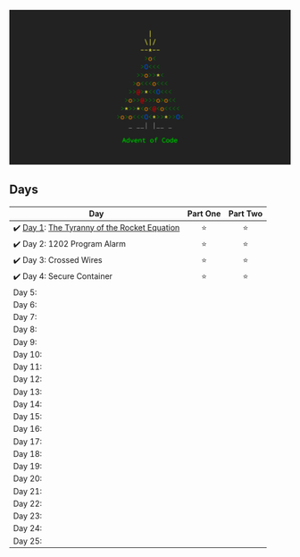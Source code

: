 ![This is the time](aoc.png)

## Days

| Day  | Part One | Part Two | 
|---|:---:|:---:|
|✔️ [Day 1]((https://adventofcode.com/2019/day/1)): [The Tyranny of the Rocket Equation](https://github.com/edsimon/adventOfCode2019/blob/master/src/day1.py)  | ⭐️ | ⭐️ |
|✔️ Day 2: 1202 Program Alarm  | ⭐️ | ⭐️ |
|✔️ Day 3: Crossed Wires  | ⭐️ | ⭐ |
|✔️ Day 4: Secure Container | ⭐ | ⭐ |
| Day 5: |  |  |
| Day 6: |  |  |
| Day 7: |  |  |
| Day 8: |  |  |
| Day 9: |  |  |
| Day 10: |  |  |
| Day 11: |  |  |
| Day 12: |  |  |
| Day 13: |  |  |
| Day 14: |  |  |
| Day 15: |  |  |
| Day 16: |  |  |
| Day 17: |  |  |
| Day 18: |  |  |
| Day 19: |  |  |
| Day 20: |  |  |
| Day 21: |  |  |
| Day 22: |  |  |
| Day 23: |  |  |
| Day 24: |  |  |
| Day 25: |  |  |
